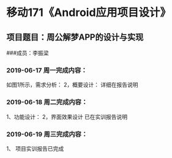 # 移动171《Android应用项目设计》
## 项目题目：周公解梦APP的设计与实现
###成员：李振梁

### 2019-06-17 周一完成内容：
如图1所示，需求分析：
2，概要设计：
详细在报告说明

### 2019-06-18 周二完成内容：

1、功能设计：
2，界面效果设计
已在实训报告说明

### 2019-06-19 周三完成内容：
1、
项目实训报告已完成
